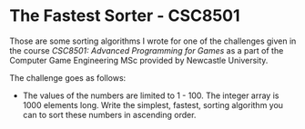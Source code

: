 # The Fastest Sorter - CSC8501

Those are some sorting algorithms I wrote for one of the challenges given in the course *CSC8501: Advanced Programming for Games* as a part of the Computer Game Engineering MSc provided by Newcastle University.

The challenge goes as follows:

- The values of the numbers are limited to 1 - 100. The integer array is 1000 elements long. Write the simplest, fastest, sorting algorithm you can to sort these numbers in ascending order.
